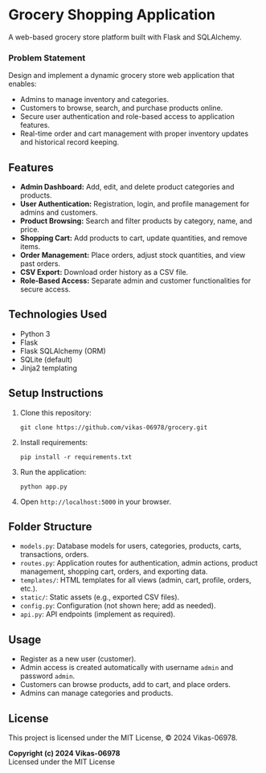 # Grocery Shopping Application

A web-based grocery store platform built with Flask and SQLAlchemy.

### Problem Statement

Design and implement a dynamic grocery store web application that enables:
- Admins to manage inventory and categories.
- Customers to browse, search, and purchase products online.
- Secure user authentication and role-based access to application features.
- Real-time order and cart management with proper inventory updates and historical record keeping.

## Features

- **Admin Dashboard:** Add, edit, and delete product categories and products.
- **User Authentication:** Registration, login, and profile management for admins and customers.
- **Product Browsing:** Search and filter products by category, name, and price.
- **Shopping Cart:** Add products to cart, update quantities, and remove items.
- **Order Management:** Place orders, adjust stock quantities, and view past orders.
- **CSV Export:** Download order history as a CSV file.
- **Role-Based Access:** Separate admin and customer functionalities for secure access.

## Technologies Used

- Python 3
- Flask
- Flask SQLAlchemy (ORM)
- SQLite (default)
- Jinja2 templating

## Setup Instructions

1. Clone this repository:
    ```
    git clone https://github.com/vikas-06978/grocery.git
    ```
2. Install requirements:
    ```
    pip install -r requirements.txt
    ```
3. Run the application:
    ```
    python app.py
    ```
4. Open `http://localhost:5000` in your browser.

## Folder Structure

- `models.py`: Database models for users, categories, products, carts, transactions, orders.
- `routes.py`: Application routes for authentication, admin actions, product management, shopping cart, orders, and exporting data.
- `templates/`: HTML templates for all views (admin, cart, profile, orders, etc.).
- `static/`: Static assets (e.g., exported CSV files).
- `config.py`: Configuration (not shown here; add as needed).
- `api.py`: API endpoints (implement as required).

## Usage

- Register as a new user (customer).
- Admin access is created automatically with username `admin` and password `admin`.
- Customers can browse products, add to cart, and place orders.
- Admins can manage categories and products.

## License

This project is licensed under the MIT License, © 2024 Vikas-06978.

**Copyright (c) 2024 Vikas-06978**  
Licensed under the MIT License  
